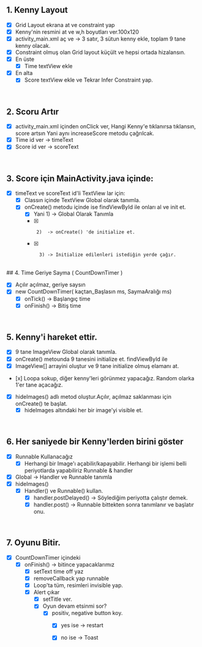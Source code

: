 
## 1. Kenny  Layout
- [x] Grid Layout ekrana at ve constraint yap
- [x] Kenny'nin resmini at ve w,h boyutları ver.100x120
- [x] activity_main.xml aç ve -> 3 satır, 3 sütun kenny ekle, toplam 9 tane kenny olacak.
- [x] Constraint olmuş olan Grid layout küçült ve hepsi ortada hizalansın.
- [x] En üste
    - [x] Time textView ekle

- [x] En alta
    -  [x]  Score textView ekle ve Tekrar Infer Constraint yap.

</br>

##  2. Scoru Artır
- [x] activity_main.xml içinden onClick ver, Hangi Kenny'e tıklanırsa tıklansın, score artsın
  Yani aynı increaseScore metodu çağrılcak.
- [x] Time id ver -> timeText
- [x] Score id ver -> scoreText

</br>

## 3. Score için MainActivity.java içinde:
- [x] timeText ve scoreText id'li TextView lar için:
    -  [x] Classın içinde TextView Global olarak tanımla.
    - [x]  onCreate() metodu içinde ise findViewById ile onları al ve init et.
        -  [x] Yani  1) -> Global Olarak Tanımla
        -  [x]      2)  -> onCreate() 'de initialize et.
        -  [x]       3) -> Initialize edilenleri istediğin yerde çağır.
    
</br>
## 4. Time Geriye Sayma ( CountDownTimer )

- [x] Açılır açılmaz, geriye saysın
- [x] new CountDownTimer( kaçtan_Başlasın ms, SaymaAralığı ms)
   -  [x] onTick()  -> Başlangıç time
   -  [x] onFinish()  -> Bitiş time

</br>

## 5. Kenny'i hareket ettir.
- [x] 9 tane ImageView Global olarak tanımla.
- [x] onCreate() metounda 9 tanesini initialize et. findViewById ile
- [x]  ImageView[] arrayini oluştur ve 9 tane initialize olmuş elamanı at.
  -    [x]  Loopa sokup, diğer kenny'leri görünmez yapacağız. Random olarka 1'er tane açacağız.

- [x]  hideImages() adlı metod oluştur.Açılır, açılmaz saklanması için onCreate() te başlat.
   -   [x] hideImages altındaki her bir image'yi visible et.
</br>

## 6. Her saniyede bir Kenny'lerden birini göster
- [x] Runnable Kullanacağız 
   -  [x] Herhangi bir Image'ı açabilir/kapayabilir. Herhangi bir işlemi belli periyotlarda yapabiliriz Runnable & handler
- [x] Global -> Handler ve Runnable tanımla
- [x] hideImages() 
   -  [x] Handler() ve Runnable() kullan.
       -  [x] handler.postDelayed() -> Söylediğim periyotta çalıştır demek.
       -  [x] handler.post() -> Runnable bittekten sonra tanımlanır ve başlatır onu.

</br>

## 7. Oyunu Bitir.
- [x] CountDownTimer içindeki
   -  [x] onFinish() -> bitince yapacaklarımız
       -  [x] setText time off yaz
       -  [x] removeCallback yap runnable
       -  [x] Loop'ta tüm, resimleri invisible yap.
       -  [x] Alert çıkar
           -  [x] setTitle ver.
           -  [x] Oyun devam etsinmi sor?
               -  [x] positiv, negative button koy.
                   -  [x] yes ise  ->  restart
                   -  [x] no ise  ->  Toast 
            
